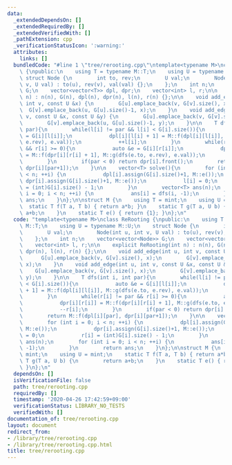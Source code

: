 ```yaml
---
data:
  _extendedDependsOn: []
  _extendedRequiredBy: []
  _extendedVerifiedWith: []
  _pathExtension: cpp
  _verificationStatusIcon: ':warning:'
  attributes:
    links: []
  bundledCode: "#line 1 \"tree/rerooting.cpp\"\ntemplate<typename M>\nclass ReRooting\
    \ {\npublic:\n    using T = typename M::T;\n    using U = typename M::U;\n   \
    \ struct Node {\n        int to, rev;\n        U val;\n        Node(int u, int\
    \ v, U val) : to(u), rev(v), val(val) {};\n    };\n    int n;\n    vector<vector<Node>>\
    \ G;\n    vector<vector<T>> dpl, dpr;\n    vector<int> l, r;\n\n    explicit ReRooting(int\
    \ n) : n(n), G(n), dpl(n), dpr(n), l(n), r(n) {};\n\n    void add_edge(int u,\
    \ int v, const U &x) {\n        G[u].emplace_back(v, G[v].size(), x);\n      \
    \  G[v].emplace_back(u, G[u].size()-1, x);\n    }\n    void add_edge(int u, int\
    \ v, const U &x, const U &y) {\n        G[u].emplace_back(v, G[v].size(), x);\n\
    \        G[v].emplace_back(u, G[u].size()-1, y);\n    }\n\n    T dfs(int i, int\
    \ par){\n        while(l[i] != par && l[i] < G[i].size()){\n            auto &e\
    \ = G[i][l[i]];\n            dpl[i][l[i] + 1] = M::f(dpl[i][l[i]], M::g(dfs(e.to,\
    \ e.rev), e.val));\n            ++l[i];\n        }\n        while(r[i] != par\
    \ && r[i] >= 0){\n            auto &e = G[i][r[i]];\n            dpr[i][r[i]]\
    \ = M::f(dpr[i][r[i] + 1], M::g(dfs(e.to, e.rev), e.val));\n            --r[i];\n\
    \        }\n        if(par < 0) return dpr[i].front();\n        return M::f(dpl[i][par],\
    \ dpr[i][par+1]);\n    }\n\n    vector<T> solve(){\n        for (int i = 0; i\
    \ < n; ++i) {\n            dpl[i].assign(G[i].size()+1, M::e());\n           \
    \ dpr[i].assign(G[i].size()+1, M::e());\n            l[i] = 0;\n            r[i]\
    \ = (int)G[i].size() - 1;\n        }\n        vector<T> ans(n);\n        for (int\
    \ i = 0; i < n; ++i) {\n            ans[i] = dfs(i, -1);\n        }\n        return\
    \ ans;\n    }\n};\n\nstruct M {\n    using T = mint;\n    using U = mint;\n  \
    \  static T f(T a, T b) { return a*b; }\n    static T g(T a, U b) {\n        return\
    \ a+b;\n    }\n    static T e() { return {1}; }\n};\n"
  code: "template<typename M>\nclass ReRooting {\npublic:\n    using T = typename\
    \ M::T;\n    using U = typename M::U;\n    struct Node {\n        int to, rev;\n\
    \        U val;\n        Node(int u, int v, U val) : to(u), rev(v), val(val) {};\n\
    \    };\n    int n;\n    vector<vector<Node>> G;\n    vector<vector<T>> dpl, dpr;\n\
    \    vector<int> l, r;\n\n    explicit ReRooting(int n) : n(n), G(n), dpl(n),\
    \ dpr(n), l(n), r(n) {};\n\n    void add_edge(int u, int v, const U &x) {\n  \
    \      G[u].emplace_back(v, G[v].size(), x);\n        G[v].emplace_back(u, G[u].size()-1,\
    \ x);\n    }\n    void add_edge(int u, int v, const U &x, const U &y) {\n    \
    \    G[u].emplace_back(v, G[v].size(), x);\n        G[v].emplace_back(u, G[u].size()-1,\
    \ y);\n    }\n\n    T dfs(int i, int par){\n        while(l[i] != par && l[i]\
    \ < G[i].size()){\n            auto &e = G[i][l[i]];\n            dpl[i][l[i]\
    \ + 1] = M::f(dpl[i][l[i]], M::g(dfs(e.to, e.rev), e.val));\n            ++l[i];\n\
    \        }\n        while(r[i] != par && r[i] >= 0){\n            auto &e = G[i][r[i]];\n\
    \            dpr[i][r[i]] = M::f(dpr[i][r[i] + 1], M::g(dfs(e.to, e.rev), e.val));\n\
    \            --r[i];\n        }\n        if(par < 0) return dpr[i].front();\n\
    \        return M::f(dpl[i][par], dpr[i][par+1]);\n    }\n\n    vector<T> solve(){\n\
    \        for (int i = 0; i < n; ++i) {\n            dpl[i].assign(G[i].size()+1,\
    \ M::e());\n            dpr[i].assign(G[i].size()+1, M::e());\n            l[i]\
    \ = 0;\n            r[i] = (int)G[i].size() - 1;\n        }\n        vector<T>\
    \ ans(n);\n        for (int i = 0; i < n; ++i) {\n            ans[i] = dfs(i,\
    \ -1);\n        }\n        return ans;\n    }\n};\n\nstruct M {\n    using T =\
    \ mint;\n    using U = mint;\n    static T f(T a, T b) { return a*b; }\n    static\
    \ T g(T a, U b) {\n        return a+b;\n    }\n    static T e() { return {1};\
    \ }\n};\n"
  dependsOn: []
  isVerificationFile: false
  path: tree/rerooting.cpp
  requiredBy: []
  timestamp: '2020-04-26 17:42:59+09:00'
  verificationStatus: LIBRARY_NO_TESTS
  verifiedWith: []
documentation_of: tree/rerooting.cpp
layout: document
redirect_from:
- /library/tree/rerooting.cpp
- /library/tree/rerooting.cpp.html
title: tree/rerooting.cpp
---
```


